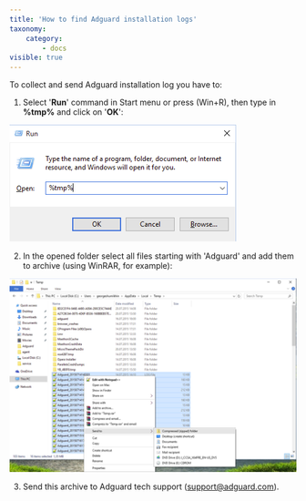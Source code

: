 ```yaml
---
title: 'How to find Adguard installation logs'
taxonomy:
    category:
        - docs
visible: true
---
```


To collect and send Adguard installation log you have to:

1. Select '**Run**' command in Start menu or press (Win+R), then type in **%tmp%** and click on '**OK**':

![](winr.png)

2. In the opened folder select all files starting with 'Adguard' and add them to archive (using WinRAR, for example):

![](tmp_en.png)

3. Send this archive to Adguard tech support ([support@adguard.com](support@adguard.com)).